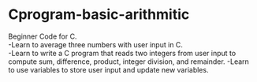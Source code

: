 # Cprogram-basic-arithmitic
Beginner Code for C.  
-Learn to average three numbers with user input in C.  
-Learn to write a C program that reads two integers from user input to compute sum, difference, product, integer division, and remainder. 
-Learn to use variables to store user input and update new variables. 
